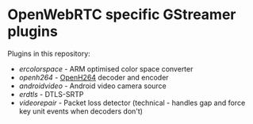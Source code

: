 OpenWebRTC specific GStreamer plugins
=====================================

Plugins in this repository:

* *ercolorspace* - ARM optimised color space converter
* *openh264* - [OpenH264](http://www.openh264.org) decoder and encoder
* *androidvideo* - Android video camera source
* *erdtls* - DTLS-SRTP
* *videorepair* - Packet loss detector (technical - handles gap and force key unit events when decoders don't)
